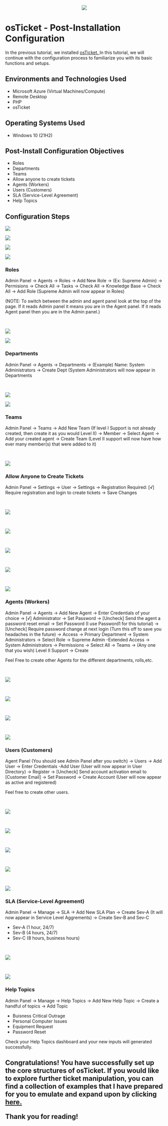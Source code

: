 <p align="center">
<img src="https://i.imgur.com/Xhzke3A.png"
</p>

<h1>osTicket - Post-Installation Configuration</h1>
In the previous tutorial, we installed <a href="https://github.com/NicholasToon/osticket-prereqs"> osTicket. </a> In this tutorial, we will continue with the configuration process to familiarize you with its basic functions and setups.<br />

 <h2>Environments and Technologies Used</h2>

- Microsoft Azure (Virtual Machines/Compute)
- Remote Desktop
- PHP
- osTicket

<h2>Operating Systems Used </h2>

- Windows 10</b> (21H2)

<h2>Post-Install Configuration Objectives</h2>

- Roles
- Departments
- Teams
- Allow anyone to create tickets
- Agents (Workers)
- Users (Customers)
- SLA (Service-Level Agreement)
- Help Topics

<h2>Configuration Steps</h2>

<p>
<img src="https://i.imgur.com/ideOqQG.png"/>
</p>
<p>
 
 <p>
<img src="https://i.imgur.com/hX3FO3D.png"/>
</p>
<p>
 
 <p>
<img src="https://i.imgur.com/62E0h6d.png"/>
</p>
<p>
 
 <p>
<img src="https://i.imgur.com/oJozv09.png"/>
</p>
<p>
 
<h3> Roles </h3>

Admin Panel -> Agents -> Roles -> Add New Role -> (Ex: Supreme Admin) -> Permisions -> Check All -> Tasks -> Check All -> Knowledge Base -> Check All -> Add Role (Supreme Admin will now appear in Roles)

(NOTE: To switch between the admin and agent panel look at the top of the page. If it reads Admin panel it means you are in the Agent panel. If it reads Agent panel then you are in the Admin panel.)

</p>
<br />

<p>
<img src="https://i.imgur.com/UPmyOMv.png"/>
</p>
<p>
 
 <p>
<img src="https://i.imgur.com/9Bh6r4a.png"/>
</p>
<p>
 
<h3> Departments </h3>
Admin Panel -> Agents -> Departments -> (Example) Name: System Administrators -> Create Dept (System Administrators will now appear in Departments 
</p>
<br />

<p>
<img src="https://i.imgur.com/mzBZR3C.png"/>
</p>
<p>

 <p>
<img src="https://i.imgur.com/r6tuQCl.png"/>
</p>
<p>
 
<h3> Teams </h3>

Admin Panel -> Teams -> Add New Team (If level I Support is not already created, then create it as you would Level II) -> Member -> Select Agent -> Add your created agent -> Create Team (Level II support will now have how ever many member(s) that were added to it)

</p>
<br />

<p>
<img src="https://i.imgur.com/ehfmvXL.png"/>
</p>
<p>
 
<h3> Allow Anyone to Create Tickets </h3>

Admin Panel -> Settings -> User -> Settings -> Registration Required: [√] Require registration and login to create tickets -> Save Changes

</p>
<br /><p>
<img src="https://i.imgur.com/MaxNrRg.png" />
</p>
<p>
 
 </p>
<br /><p>
<img src="https://i.imgur.com/yR5OO9T.png" />
</p>
<p>
 
 </p>
<br /><p>
<img src="https://i.imgur.com/bINkpDK.png" />
</p>
<p>
 
  </p>
<br /><p>
<img src="https://i.imgur.com/HepBntY.png" />
</p>
<p>
 
  </p>
<br /><p>
<img src="https://i.imgur.com/6Pqqjcl.png" />
</p>
<p>
 
 
<h3> Agents (Workers) </h3>
Admin Panel -> Agents -> Add New Agent -> Enter Credentials of your choice -> [√] Administrator -> Set Password -> [Uncheck] Send the agent a password reset email -> Set Password (I use Password1 for this tutorial) -> [Uncheck] Require password change at next login (Turn this off to save you headaches in the future) -> Access -> Primary Department -> System Administrators -> Select Role -> Supreme Admin -Extended Access -> System Administrators -> Permissions -> Select All -> Teams -> (Any one that you wish) Level II Support -> Create

Feel Free to create other Agents for the different departments, rolls,etc.


</p>
<br /><p>
<img src="https://i.imgur.com/GYkqc44.png"/>
</p>
<p>
 
 </p>
<br /><p>
<img src="https://i.imgur.com/gJ0YcAw.png"/>
</p>
<p>
 
 </p>
<br /><p>
<img src="https://i.imgur.com/xC77bbE.png"/>
</p>
<p>
 
  </p>
<br /><p>
<img src="https://i.imgur.com/adGTJys.png"/>
</p>
<p>
 
<h3> Users (Customers) </h3>

Agent Panel (You should see Admin Panel after you switch) -> Users -> Add User -> Enter Credentials -Add User (User will now appear in User Directory) -> Register -> [Uncheck] Send account activation email to [Customer Email] -> Set Password -> Create Account (User will now appear as active and registered)

Feel free to create other users.

</p>
<br /><p>
<img src="https://i.imgur.com/Pb3PMRU.png"/>
</p>
<p>

 </p>
<br /><p>
<img src="https://i.imgur.com/HXrYPiL.png"/>
</p>
<p>
 
 </p>
<br /><p>
<img src="https://i.imgur.com/uLhLnQS.png"/>
</p>
<p>
 
 </p>
<br /><p>
<img src="https://i.imgur.com/7JpaiWW.png"/>
</p>
<p>
 
 </p>
<br /><p>
<img src="https://i.imgur.com/E2mitYE.png"/>
</p>
<p>
 <h3> SLA (Service-Level Agreement) </h3>
 
 Admin Panel -> Manage -> SLA -> Add New SLA Plan -> Create Sev-A (It will now appear in Service Level Aggrements) -> Create Sev-B and Sev-C
  - Sev-A (1 hour, 24/7)
  - Sev-B (4 hours, 24/7)
  - Sev-C (8 hours, business hours)
 
</p>
<br /><p>
<img src="https://i.imgur.com/WvOU9q6.png"/>
</p>
<p>
 
</p>
<br /><p>
<img src="https://i.imgur.com/s4YPIi5.png"/>
</p>
<p>
 
<h3> Help Topics </h3>

Admin Panel -> Manage -> Help Topics -> Add New Help Topic -> Create a handful of topics -> Add Topic

- Buisness Critical Outrage
- Personal Computer Issues 
- Equipment Request 
- Password Reset

Check your Help Topics dashboard and your new inputs will generated successfully.
 
<h2> Congratulations! You have successfully set up the core structures of osTicket. If you would like to explore further ticket manipulation, you can find a collection of examples that I have prepared for you to emulate and expand upon by clicking <a href=https://github.com/NicholasToon/osTicket-Ticket-Lifetime-Examples > here. </a>
 
 Thank you for reading!
